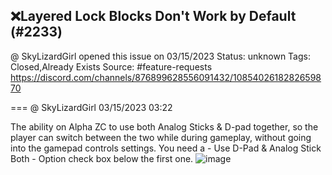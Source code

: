## ❌Layered Lock Blocks Don't Work by Default (#2233)
@ SkyLizardGirl opened this issue on 03/15/2023
Status: unknown
Tags: Closed,Already Exists
Source: #feature-requests https://discord.com/channels/876899628556091432/1085402618282659870


=== @ SkyLizardGirl 03/15/2023 03:22

The ability on Alpha ZC to use both Analog Sticks & D-pad together, so the player can switch between the two while during gameplay, without going into the gamepad controls settings. 
You need a - Use D-Pad & Analog Stick Both - Option check box below the first one.
![image](https://cdn.discordapp.com/attachments/1085402618282659870/1085402618404290600/image.png?ex=65e7e176&is=65d56c76&hm=492b412b0d964ad962ea00701607efe0d474653414675f1000a58c4f0c4d2344&)

